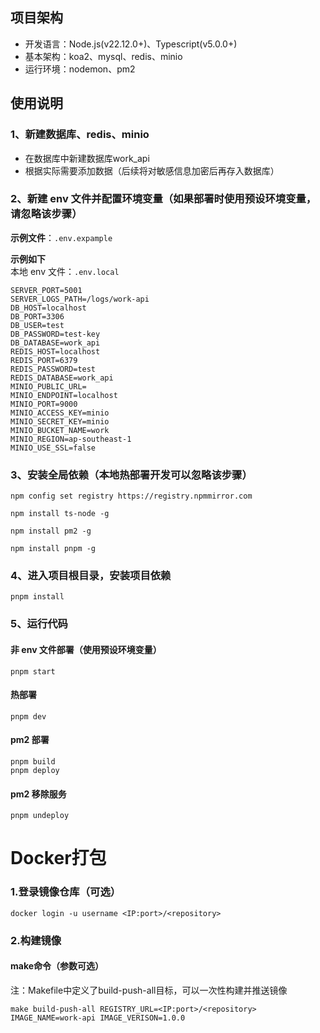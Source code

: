 ## 项目架构

- 开发语言：Node.js(v22.12.0+)、Typescript(v5.0.0+)
- 基本架构：koa2、mysql、redis、minio
- 运行环境：nodemon、pm2

## 使用说明

### 1、新建数据库、redis、minio

- 在数据库中新建数据库work_api
- 根据实际需要添加数据（后续将对敏感信息加密后再存入数据库）

### 2、新建 env 文件并配置环境变量（如果部署时使用预设环境变量，请忽略该步骤）
**示例文件**：`.env.expample`

**示例如下**  
本地 env 文件：`.env.local`

```
SERVER_PORT=5001
SERVER_LOGS_PATH=/logs/work-api
DB_HOST=localhost
DB_PORT=3306
DB_USER=test
DB_PASSWORD=test-key
DB_DATABASE=work_api
REDIS_HOST=localhost
REDIS_PORT=6379
REDIS_PASSWORD=test
REDIS_DATABASE=work_api
MINIO_PUBLIC_URL=
MINIO_ENDPOINT=localhost
MINIO_PORT=9000
MINIO_ACCESS_KEY=minio
MINIO_SECRET_KEY=minio
MINIO_BUCKET_NAME=work
MINIO_REGION=ap-southeast-1
MINIO_USE_SSL=false
```

### 3、安装全局依赖（本地热部署开发可以忽略该步骤）
```
npm config set registry https://registry.npmmirror.com

npm install ts-node -g

npm install pm2 -g

npm install pnpm -g
```
### 4、进入项目根目录，安装项目依赖

`pnpm install`

### 5、运行代码

#### 非 env 文件部署（使用预设环境变量）

`pnpm start`

#### 热部署

`pnpm dev` 

#### pm2 部署

```
pnpm build
pnpm deploy
```

#### pm2 移除服务

```
pnpm undeploy
```

# Docker打包
### 1.登录镜像仓库（可选）
```
docker login -u username <IP:port>/<repository>
```
### 2.构建镜像

#### make命令（参数可选）
注：Makefile中定义了build-push-all目标，可以一次性构建并推送镜像

```
make build-push-all REGISTRY_URL=<IP:port>/<repository> IMAGE_NAME=work-api IMAGE_VERISON=1.0.0

```